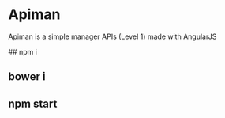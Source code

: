 # Apiman

Apiman is a simple manager APIs (Level 1) made with AngularJS

## npm i
## bower i
## npm start

